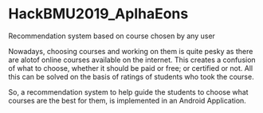 # HackBMU2019_AplhaEons

Recommendation system based on course chosen by any user

Nowadays, choosing courses and working on them is quite pesky as there are alotof online courses available on the internet. This creates a confusion of what to choose, whether it should be paid or free; or certified or not. 
All this can be solved on the basis of ratings of students who took the course.

So, a recommendation system to help guide the students to choose what courses are the best for them, is implemented in an Android Application.
